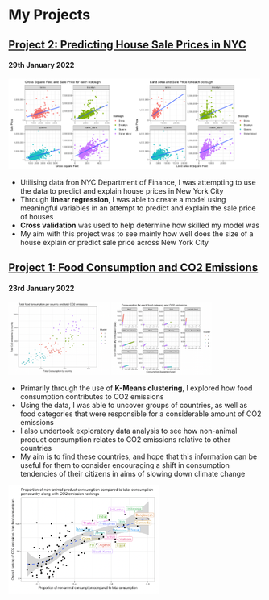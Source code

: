 # My Projects

## [Project 2: Predicting House Sale Prices in NYC](https://github.com/brendanoct/nyc-house-prices)
#### 29th January 2022

<img src="https://raw.githubusercontent.com/brendanoct/Brendan-Portfolio/main/images_proj2/corr_plot.png" width="500" />

- Utilising data fron NYC Department of Finance, I was attempting to use the data to predict and explain house prices in New York City
- Through **linear regression**, I was able to create a model using meaningful variables in an attempt to predict and explain the sale price of houses
- **Cross validation** was used to help determine how skilled my model was
- My aim with this project was to see mainly how well does the size of a house explain or predict sale price across New York City

## [Project 1: Food Consumption and CO2 Emissions](https://github.com/brendanoct/food-cons-co2)
#### 23rd January 2022

<p float="left">
  <img src="https://raw.githubusercontent.com/brendanoct/Brendan-Portfolio/main/images_proj1/cluster_graph_1.png" width="200" />
  <img src="https://raw.githubusercontent.com/brendanoct/Brendan-Portfolio/main/images_proj1/cluster_graph_2.png" width="200" />
</p>

- Primarily through the use of **K-Means clustering**, I explored how food consumption contributes to CO2 emissions
- Using the data, I was able to uncover groups of countries, as well as food categories that were responsible for a considerable amount of CO2 emissions
- I also undertook exploratory data analysis to see how non-animal product consumption relates to CO2 emissions relative to other countries
- My aim is to find these countries, and hope that this information can be useful for them to consider encouraging a shift in consumption tendencies of their citizens in aims of slowing down climate change

<img src="https://raw.githubusercontent.com/brendanoct/Brendan-Portfolio/main/images_proj1/graph_3.png" width="300">
